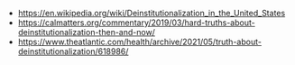 * https://en.wikipedia.org/wiki/Deinstitutionalization_in_the_United_States
* https://calmatters.org/commentary/2019/03/hard-truths-about-deinstitutionalization-then-and-now/
* https://www.theatlantic.com/health/archive/2021/05/truth-about-deinstitutionalization/618986/
